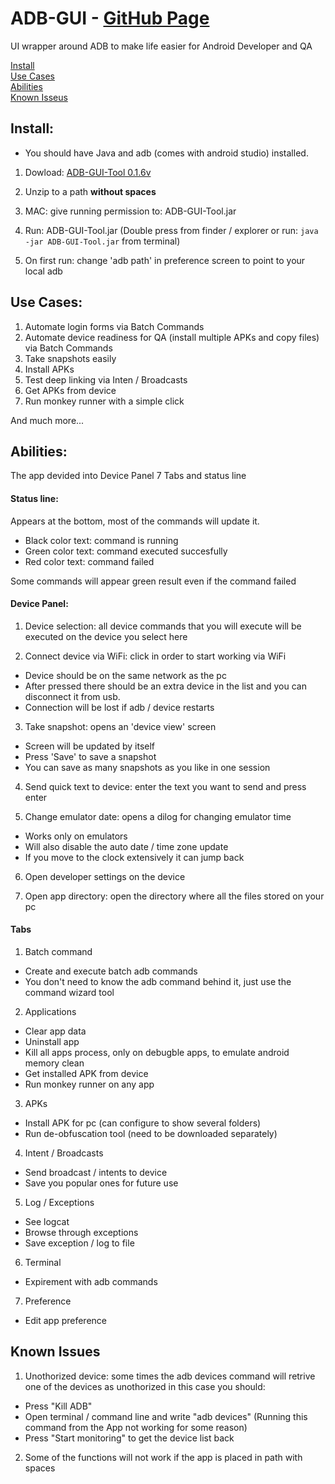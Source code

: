 # ADB-GUI - [GitHub Page](https://yapplications.github.io/ADB-GUI/)
UI wrapper around ADB to make life easier for Android Developer and QA

[Install](https://github.com/yapplications/ADB-GUI/blob/master/README.md#install) </br>
[Use Cases](https://github.com/yapplications/ADB-GUI/blob/master/README.md#use-cases) </br>
[Abilities](https://github.com/yapplications/ADB-GUI/blob/master/README.md#abilities) </br>
[Known Isseus](https://github.com/yapplications/ADB-GUI/blob/master/README.md#known-issues) </br>

## Install:

* You should have Java and adb (comes with android studio) installed.

1. Dowload: [ADB-GUI-Tool 0.1.6v](https://github.com/yapplications/ADB-GUI/releases/download/0.1.6v/ADB-GUI-Tool-0.1.6.zip)

2. Unzip to a path **without spaces**  

3. MAC: give running permission to: ADB-GUI-Tool.jar

4. Run: ADB-GUI-Tool.jar (Double press from finder / explorer or run: `java -jar ADB-GUI-Tool.jar` from terminal)

5. On first run: change 'adb path' in preference screen to point to your local adb

## Use Cases:

1. Automate login forms via Batch Commands
2. Automate device readiness for QA (install multiple APKs and copy files) via Batch Commands
3. Take snapshots easily
4. Install APKs
5. Test deep linking via Inten / Broadcasts
6. Get APKs from device
7. Run monkey runner with a simple click

And much more...

## Abilities:

The app devided into Device Panel 7 Tabs and status line

#### Status line:

Appears at the bottom, most of the commands will update it.

  * Black color text: command is running
  * Green color text: command executed succesfully
  * Red   color text: command failed

Some commands will appear green result even if the command failed

#### Device Panel:

1. Device selection: all device commands that you will execute will be executed on the device you select here

2. Connect device via WiFi: click in order to start working via WiFi
  * Device should be on the same network as the pc
  * After pressed there should be an extra device in the list and you can disconnect it from usb.
  * Connection will be lost if adb / device restarts

3. Take snapshot: opens an 'device view' screen
  * Screen will be updated by itself
  * Press 'Save' to save a snapshot
  * You can save as many snapshots as you like in one session

4. Send quick text to device: enter the text you want to send and press enter

5. Change emulator date: opens a dilog for changing emulator time
  * Works only on emulators
  * Will also disable the auto date / time zone update
  * If you move to the clock extensively it can jump back

6. Open developer settings on the device

7. Open app directory: open the directory where all the files stored on your pc

#### Tabs

1. Batch command
  * Create and execute batch adb commands
  * You don't need to know the adb command behind it, just use the command wizard tool

2. Applications
  * Clear app data
  * Uninstall app
  * Kill all apps process, only on debugble apps, to emulate android memory clean
  * Get installed APK from device
  * Run monkey runner on any app

3. APKs
 * Install APK for pc (can configure to show several folders)
 * Run de-obfuscation tool (need to be downloaded separately)

4. Intent / Broadcasts
 * Send broadcast / intents to device
 * Save you popular ones for future use

5. Log / Exceptions
 * See logcat
 * Browse through exceptions
 * Save exception / log to file

6. Terminal
  * Expirement with adb commands

7. Preference
  * Edit app preference
  
## Known Issues

1. Unothorized device: some times the adb devices command will retrive one of the devices as unothorized in this case you should:
  * Press "Kill ADB"
  * Open terminal / command line and write "adb devices" (Running this command from the App not working for some reason)
  * Press "Start monitoring" to get the device list back

2. Some of the functions will not work if the app is placed in path with spaces
